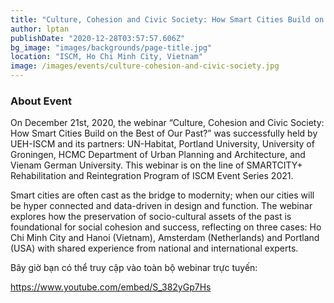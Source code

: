 ```yaml
---
title: "Culture, Cohesion and Civic Society: How Smart Cities Build on the Best of Our Past?"
author: lptan
publishDate: "2020-12-28T03:57:57.606Z"
bg_image: "images/backgrounds/page-title.jpg"
location: "ISCM, Ho Chi Minh City, Vietnam"
image: /images/events/culture-cohesion-and-civic-society.jpg
---
```

### About Event

On December 21st, 2020, the webinar “Culture, Cohesion and Civic Society: How Smart Cities Build on the Best of Our Past?” was successfully held by UEH-ISCM and its partners: UN-Habitat, Portland University, University of Groningen, HCMC Department of Urban Planning and Architecture, and Vienam German University. This webinar is on the line of SMARTCITY+ Rehabilitation and Reintegration Program of ISCM Event Series 2021. 

Smart cities are often cast as the bridge to modernity; when our cities will be hyper connected and data-driven in design and function. The webinar explores how the preservation of socio-cultural assets of the past is foundational for social cohesion and success, reflecting on three cases: Ho Chi Minh City and Hanoi (Vietnam), Amsterdam (Netherlands) and Portland (USA) with shared experience from national and international experts.


Bây giờ bạn có thể truy cập vào toàn bộ webinar trực tuyến:

https://www.youtube.com/embed/S_382yGp7Hs